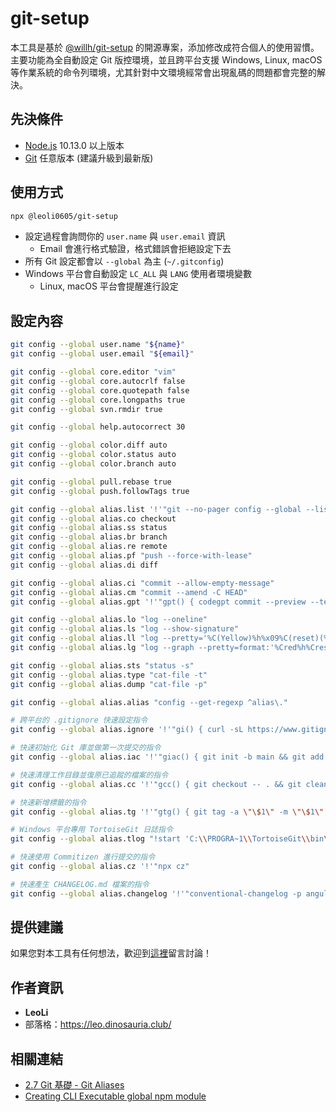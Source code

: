# git-setup

本工具是基於 [@willh/git-setup](https://www.npmjs.com/package/@willh/git-setup) 的開源專案，添加修改成符合個人的使用習慣。
主要功能為全自動設定 Git 版控環境，並且跨平台支援 Windows, Linux, macOS 等作業系統的命令列環境，尤其針對中文環境經常會出現亂碼的問題都會完整的解決。

## 先決條件

- [Node.js](https://nodejs.org/en/) 10.13.0 以上版本
- [Git](https://git-scm.com/) 任意版本 (建議升級到最新版)

## 使用方式

```sh
npx @leoli0605/git-setup
```

- 設定過程會詢問你的 `user.name` 與 `user.email` 資訊
  - Email 會進行格式驗證，格式錯誤會拒絕設定下去
- 所有 Git 設定都會以 `--global` 為主 (`~/.gitconfig`)
- Windows 平台會自動設定 `LC_ALL` 與 `LANG` 使用者環境變數
  - Linux, macOS 平台會提醒進行設定

## 設定內容

```sh
git config --global user.name "${name}"
git config --global user.email "${email}"

git config --global core.editor "vim"
git config --global core.autocrlf false
git config --global core.quotepath false
git config --global core.longpaths true
git config --global svn.rmdir true

git config --global help.autocorrect 30

git config --global color.diff auto
git config --global color.status auto
git config --global color.branch auto

git config --global pull.rebase true
git config --global push.followTags true

git config --global alias.list '!'"git --no-pager config --global --list"
git config --global alias.co checkout
git config --global alias.ss status
git config --global alias.br branch
git config --global alias.re remote
git config --global alias.pf "push --force-with-lease"
git config --global alias.di diff

git config --global alias.ci "commit --allow-empty-message"
git config --global alias.cm "commit --amend -C HEAD"
git config --global alias.gpt '!'"gpt() { codegpt commit --preview --template_string \"{{ .summarize_prefix }}: {{ .summarize_title }}\" ;}; gpt"

git config --global alias.lo "log --oneline"
git config --global alias.ls "log --show-signature"
git config --global alias.ll "log --pretty='%C(Yellow)%h%x09%C(reset)(%ci) %C(Cyan)%an: %C(reset)%s' --date=short"
git config --global alias.lg "log --graph --pretty=format:'%Cred%h%Creset %ad |%C(yellow)%d%Creset %s %Cgreen(%cr)%Creset [%Cgreen%an%Creset]' --abbrev-commit --date=short"

git config --global alias.sts "status -s"
git config --global alias.type "cat-file -t"
git config --global alias.dump "cat-file -p"

git config --global alias.alias "config --get-regexp ^alias\."

# 跨平台的 .gitignore 快速設定指令
git config --global alias.ignore '!'"gi() { curl -sL https://www.gitignore.io/api/\$@ ;}; gi"

# 快速初始化 Git 庫並做第一次提交的指令
git config --global alias.iac '!'"giac() { git init -b main && git add . && git commit -m 'Initial commit' ;}; giac"

# 快速清理工作目錄並復原已追蹤的檔案的指令
git config --global alias.cc '!'"gcc() { git checkout -- . && git clean -df ;}; gcc"

# 快速新增標籤的指令
git config --global alias.tg '!'"gtg() { git tag -a \"\$1\" -m \"\$1\" ;}; gtg"

# Windows 平台專用 TortoiseGit 日誌指令
git config --global alias.tlog "!start 'C:\\PROGRA~1\\TortoiseGit\\bin\\TortoiseGitProc.exe' /command:log /path:."

# 快速使用 Commitizen 進行提交的指令
git config --global alias.cz '!'"npx cz"

# 快速產生 CHANGELOG.md 檔案的指令
git config --global alias.changelog '!'"conventional-changelog -p angular -i CHANGELOG.md -s -r 0"
```

## 提供建議

如果您對本工具有任何想法，歡迎到[這裡](https://github.com/leoli0605/npm-git-setup/issues)留言討論！

## 作者資訊

- **LeoLi**
- 部落格：https://leo.dinosauria.club/

## 相關連結

- [2.7 Git 基礎 - Git Aliases](https://git-scm.com/book/zh-tw/v2/Git-%E5%9F%BA%E7%A4%8E-Git-Aliases)
- [Creating CLI Executable global npm module](https://medium.com/@thatisuday/creating-cli-executable-global-npm-module-5ef734febe32)
